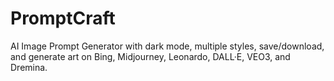 # PromptCraft

AI Image Prompt Generator with dark mode, multiple styles, save/download, and generate art on Bing, Midjourney, Leonardo, DALL·E, VEO3, and Dremina.